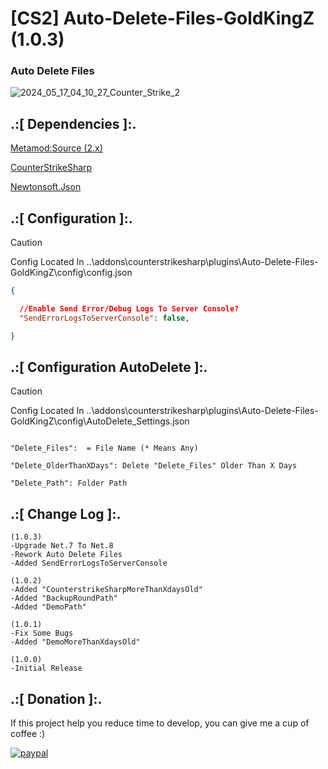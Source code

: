 # [CS2] Auto-Delete-Files-GoldKingZ (1.0.3)

### Auto Delete Files

![2024_05_17_04_10_27_Counter_Strike_2](https://github.com/oqyh/cs2-Auto-Delete-Files-GoldKingZ/assets/48490385/3440b2ea-4b51-4fad-8e42-e201f2919f6d)


## .:[ Dependencies ]:.
[Metamod:Source (2.x)](https://www.sourcemm.net/downloads.php/?branch=master)

[CounterStrikeSharp](https://github.com/roflmuffin/CounterStrikeSharp/releases)

[Newtonsoft.Json](https://www.nuget.org/packages/Newtonsoft.Json)


## .:[ Configuration ]:.

> [!CAUTION]
> Config Located In ..\addons\counterstrikesharp\plugins\Auto-Delete-Files-GoldKingZ\config\config.json                                           
>

```json
{

  //Enable Send Error/Debug Logs To Server Console?
  "SendErrorLogsToServerConsole": false,

}
```


## .:[ Configuration AutoDelete ]:.

> [!CAUTION]
> Config Located In ..\addons\counterstrikesharp\plugins\Auto-Delete-Files-GoldKingZ\config\AutoDelete_Settings.json                                          
>
                                                                                                                  
```

"Delete_Files":  = File Name (* Means Any) 

"Delete_OlderThanXDays": Delete "Delete_Files" Older Than X Days 

"Delete_Path": Folder Path

```



## .:[ Change Log ]:.
```
(1.0.3)
-Upgrade Net.7 To Net.8
-Rework Auto Delete Files
-Added SendErrorLogsToServerConsole

(1.0.2)
-Added "CounterstrikeSharpMoreThanXdaysOld"
-Added "BackupRoundPath"
-Added "DemoPath"

(1.0.1)
-Fix Some Bugs
-Added "DemoMoreThanXdaysOld"

(1.0.0)
-Initial Release
```

## .:[ Donation ]:.

If this project help you reduce time to develop, you can give me a cup of coffee :)

[![paypal](https://www.paypalobjects.com/en_US/i/btn/btn_donateCC_LG.gif)](https://paypal.me/oQYh)
